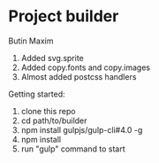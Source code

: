 # Project builder 

Butin Maxim

1. Added svg.sprite
2. Added copy.fonts and copy.images
3. Almost added postcss handlers 

Getting started:

1. clone this repo
2. cd path/to/builder
3. npm install gulpjs/gulp-cli#4.0 -g
4. npm install
5. run "gulp" command to start
